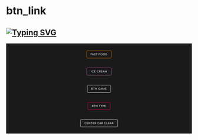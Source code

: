 # btn_link
[![Typing SVG](https://readme-typing-svg.demolab.com?font=Fira+Code&weight=600&duration=9000&pause=2000&center=%D0%9B%D0%9E%D0%96%D0%AC&vCenter=%D0%9B%D0%9E%D0%96%D0%AC&repeat=%D0%B8%D1%81%D1%82%D0%B8%D0%BD%D0%BD%D1%8B%D0%B9&width=480&height=40&lines=https%3A%2F%2FAPEXRARE2009.github.io%2Fbtn_link)](https://pubg2009.github.io/btn_link)
---
<img src="https://github.com/apexrare2009/btn_link/blob/main/bg-btn_link.png"/>
